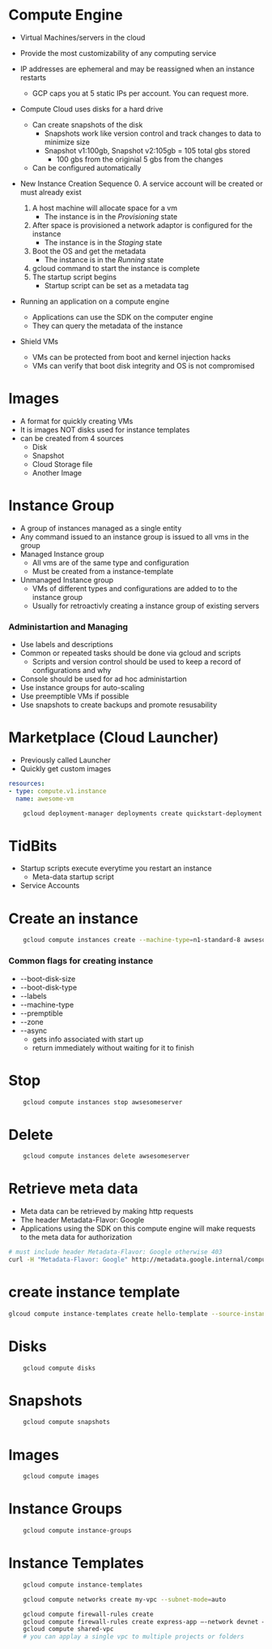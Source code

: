 # Compute Engine
- Virtual Machines/servers in the cloud
- Provide the most customizability of any computing service
- IP addresses are ephemeral and may be reassigned when an instance restarts
    - GCP caps you at 5 static IPs per account. You can request more.
- Compute Cloud uses disks for a hard drive
    - Can create snapshots of the disk
        - Snapshots work like version control and track changes to data to minimize size
        - Snapshot v1:100gb, Snapshot v2:105gb = 105 total gbs stored
            - 100 gbs from the originial 5 gbs from the changes
    - Can be configured automatically
- New Instance Creation Sequence
    0. A service account will be created or must already exist
    1. A host machine will allocate space for a vm
        - The instance is in the *Provisioning* state
    2. After space is provisioned a network adaptor is configured for the instance
        - The instance is in the *Staging* state
    3. Boot the OS and get the metadata
        - The instance is in the *Running* state
    4. gcloud command to start the instance is complete
    5. The startup script begins
        - Startup script can be set as a metadata tag
         
- Running an application on a compute engine
    - Applications can use the SDK on the computer engine
    - They can query the metadata of the instance

- Shield VMs
    - VMs can be protected from boot and kernel injection hacks
    - VMs can verify that boot disk integrity and OS is not compromised
# Images
- A format for quickly creating VMs
- It is images NOT disks used for instance templates
- can be created from 4 sources
    - Disk
    - Snapshot
    - Cloud Storage file
    - Another Image

# Instance Group
- A group of instances managed as a single entity
- Any command issued to an instance group is issued to all vms in the group
- Managed Instance group
    - All vms are of the same type and configuration
    - Must be created from a instance-template
- Unmanaged Instance group
    - VMs of different types and configurations are added to to the instance group
    - Usually for retroactivly creating a instance group of existing servers

### Administartion and Managing
- Use labels and descriptions
- Common or repeated tasks should be done via gcloud and scripts
    - Scripts and version control should be used to keep a record of configurations and why
- Console should be used for ad hoc administartion
- Use instance groups for auto-scaling
- Use preemptible VMs if possible
- Use snapshots to create backups and promote resusability


# Marketplace (Cloud Launcher)
- Previously called Launcher
- Quickly get custom images 
```yaml
resources:
- type: compute.v1.instance
  name: awesome-vm
```
```bash
    gcloud deployment-manager deployments create quickstart-deployment --config config.yaml
```

# TidBits
- Startup scripts execute everytime you restart an instance
    - Meta-data startup script
- Service Accounts

# Create an instance
```bash
    gcloud compute instances create --machine-type=n1-standard-8 awsesomeserver
```
### Common flags for creating instance
- --boot-disk-size
- --boot-disk-type
- --labels
- --machine-type
- --premptible
- --zone
- --async
    - gets info associated with start up
    - return immediately without waiting for it to finish


# Stop
```bash
    gcloud compute instances stop awsesomeserver
```

# Delete
```bash
    gcloud compute instances delete awsesomeserver
```


# Retrieve meta data
- Meta data can be retrieved by making http requests
- The header Metadata-Flavor: Google
- Applications using the SDK on this compute engine will make requests to the meta data for authorization
```bash 
# must include header Metadata-Flavor: Google otherwise 403
curl -H "Metadata-Flavor: Google" http://metadata.google.internal/computeMetadata/v1/
```

# create instance template
```bash
glcoud compute instance-templates create hello-template --source-instance=hello-server --source-instance-zone=us-central1-a
```

# Disks
```bash
    gcloud compute disks
```

# Snapshots
```bash
    gcloud compute snapshots
```

# Images
```bash
    gcloud compute images
```

# Instance Groups
```bash
    gcloud compute instance-groups
```

# Instance Templates
```bash
    gcloud compute instance-templates
```

```bash
    gcloud compute networks create my-vpc --subnet-mode=auto

    gcloud compute firewall-rules create
    gcloud compute firewall-rules create express-app –-network devnet –-allow tcp:3000
    gcloud compute shared-vpc 
    # you can applay a single vpc to multiple projects or folders
    
```
